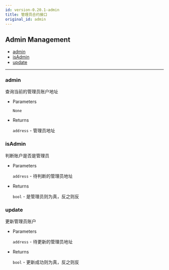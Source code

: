```yaml
---
id: version-0.20.1-admin
title: 管理员合约接口
original_id: admin
---
```



<h2 class="hover-list">Admin Management</h2>

- [admin](#admin)
- [isAdmin](#isAdmin)
- [update](#update)

* * *

### admin

查询当前的管理员账户地址

- Parameters
    
    `None`

- Returns
    
    `address` - 管理员地址

### isAdmin

判断账户是否是管理员

- Parameters
    
    `address` - 待判断的管理员地址

- Returns
    
    `bool` - 是管理员则为真，反之则反

### update

更新管理员账户

- Parameters
    
    `address` - 待更新的管理员地址

- Returns
    
    `bool` - 更新成功则为真，反之则反